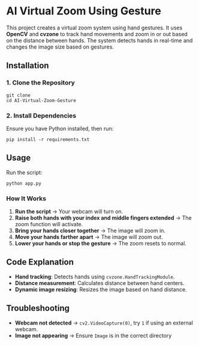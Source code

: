 # AI Virtual Zoom Using Gesture

This project creates a virtual zoom system using hand gestures. It uses **OpenCV** and **cvzone** to track hand movements and zoom in or out based on the distance between hands. The system detects hands in real-time and changes the image size based on gestures.

## Installation
### 1. Clone the Repository
```
git clone 
cd AI-Virtual-Zoom-Gesture
```

### 2. Install Dependencies
Ensure you have Python installed, then run:
```
pip install -r requirements.txt
```

## Usage
Run the script:
```
python app.py
```

### How It Works
1. **Run the script** → Your webcam will turn on.
2. **Raise both hands with your index and middle fingers extended** → The zoom function will activate.
3. **Bring your hands closer together** → The image will zoom in.
4. **Move your hands farther apart** → The image will zoom out.
5. **Lower your hands or stop the gesture** → The zoom resets to normal.

## Code Explanation
- **Hand tracking**: Detects hands using `cvzone.HandTrackingModule`.
- **Distance measurement**: Calculates distance between hand centers.
- **Dynamic image resizing**: Resizes the image based on hand distance.

## Troubleshooting
- **Webcam not detected** -> `cv2.VideoCapture(0)`, try `1` if using an external webcam. 
- **Image not appearing** -> Ensure `Image` is in the correct directory
